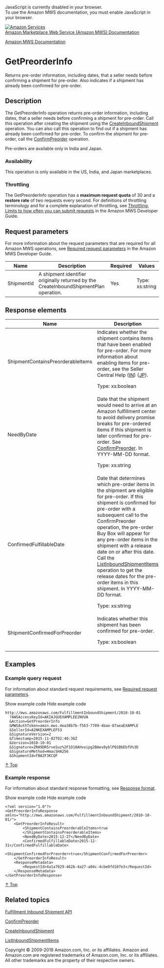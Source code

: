 <div id="MWSDX_noscript">

JavaScript is currently disabled in your browser.  
To use the Amazon MWS documentation, you must enable JavaScript in your
browser.

</div>

<div id="MWSDX_divtop">

[![Amazon
Services](https://images-na.ssl-images-amazon.com/images/G/08/mwsportal/fr_FR/amazonservices.gif "Amazon Services")](http://services.amazon.fr)  
<span id="MWSDX_titlebar">[Amazon Marketplace Web Service (Amazon MWS)
Documentation](https://developer.amazonservices.fr/gp/mws/docs.html)</span>

</div>

<div id="MWSDX_divbottom">

<div id="MWSDX_divleft">

<div id="MWSDX_toc">

</div>

</div>

<div id="MWSDX_divright">

<div id="MWSDX_content">

<span id="MWSDX_breadcrumbs">[Amazon MWS
Documentation](https://developer.amazonservices.fr/gp/mws/docs.html)</span>

<div id="FBAInbound_GetPreorderInfo" class="nested0">

GetPreorderInfo
===============

<div class="body">

<span class="ph">Returns pre-order information, including dates, that a
seller needs before confirming a shipment for pre-order. Also indicates
if a shipment has already been confirmed for pre-order. </span>

</div>

<div id="Description" class="topic concept nested1">

Description
-----------

<div class="body conbody">

<div class="section">

The <span class="keyword apiname">GetPreorderInfo</span> operation
returns pre-order information, including dates, that a seller needs
before confirming a shipment for pre-order. Call this operation after
creating the shipment using the
<a href="../fba_inbound/FBAInbound_CreateInboundShipment.md" class="xref">CreateInboundShipment</a>
operation. You can also call this operation to find out if a shipment
has already been confirmed for pre-order. To confirm the shipment for
pre-order, call the
<a href="FBAInbound_ConfirmPreorder.md" class="xref" title="Confirms a shipment for pre-order.">ConfirmPreorder</a>
operation.

Pre-orders are available only in India and Japan.

</div>

<div class="section">

### Availability

This operation is only available in the US, India, and Japan
marketplaces.

</div>

<div class="section">

### Throttling

The <span class="keyword apiname">GetPreorderInfo</span> operation has a
**maximum request quota** of 30 and a **restore rate** of two requests
every second. <span class="ph">For definitions of throttling terminology
and for a complete explanation of throttling, see
<a href="../dev_guide/DG_Throttling.md" class="xref">Throttling: Limits to how often you can submit requests</a>
in the <span class="ph">Amazon MWS Developer Guide</span>.</span>

</div>

</div>

</div>

<div id="RequestParameters" class="topic reference nested1">

Request parameters
------------------

<div class="body refbody">

<div class="section">

<span class="ph">For more information about the request parameters that
are required for all <span class="ph">Amazon MWS</span> operations, see
<a href="../dev_guide/DG_RequiredRequestParameters.md" class="xref">Required request parameters</a>
in the <span class="ph">Amazon MWS Developer Guide</span>.</span>

</div>

<div class="tablenoborder">

| Name                                             | Description                                                                                                                                        | Required | Values                                  |
|--------------------------------------------------|----------------------------------------------------------------------------------------------------------------------------------------------------|----------|-----------------------------------------|
| <span class="keyword parmname">ShipmentId</span> | <span class="ph">A shipment identifier originally returned by the <span class="keyword apiname">CreateInboundShipmentPlan</span> operation.</span> | Yes      | <span class="ph">Type: xs:string</span> |

</div>

</div>

</div>

<div id="ResponseElements" class="topic reference nested1">

Response elements
-----------------

<div class="body refbody">

<div class="tablenoborder">

<table id="ResponseElements__ResponseElementsTable" class="table" data-cellpadding="4" data-cellspacing="0" data-summary="" data-frame="border" data-border="1" data-rules="all">
<colgroup>
<col style="width: 50%" />
<col style="width: 50%" />
</colgroup>
<thead>
<tr class="header">
<th>Name</th>
<th>Description</th>
</tr>
</thead>
<tbody>
<tr class="odd">
<td><span class="keyword parmname">ShipmentContainsPreorderableItems</span></td>
<td>Indicates whether the shipment contains items that have been enabled for pre-order. For more information about enabling items for pre-order, see the Seller Central Help (<a href="https://sellercentral.amazon.in/gp/help/201851750" class="xref">IN</a>) (<a href="https://sellercentral.amazon.co.jp/gp/help/201851750" class="xref">JP</a>).
<p><span class="ph">Type: xs:boolean</span></p></td>
</tr>
<tr class="even">
<td><span class="keyword parmname">NeedByDate</span></td>
<td>Date that the shipment would need to arrive at an <span class="ph">Amazon fulfillment center</span> to avoid delivery promise breaks for pre-ordered items if this shipment is later confirmed for pre-order. See <a href="FBAInbound_ConfirmPreorder.md" class="xref" title="Confirms a shipment for pre-order.">ConfirmPreorder</a>. In YYYY-MM-DD format.
<p><span class="ph">Type: xs:string</span></p></td>
</tr>
<tr class="odd">
<td><span class="keyword parmname">ConfirmedFulfillableDate</span></td>
<td>Date that determines which pre-order items in the shipment are eligible for pre-order. If this shipment is confirmed for pre-order with a subsequent call to the <span class="keyword apiname">ConfirmPreorder</span> operation, the pre-order Buy Box will appear for any pre-order items in the shipment with a release date on or after this date. Call the <a href="FBAInbound_ListInboundShipmentItems.md" class="xref" title="Returns a list of items in a specified inbound shipment, or a list of items that were updated within a specified time frame.">ListInboundShipmentItems</a> operation to get the release dates for the pre-order items in this shipment. In YYYY-MM-DD format.
<p><span class="ph">Type: xs:string</span></p></td>
</tr>
<tr class="even">
<td><span class="keyword parmname">ShipmentConfirmedForPreorder</span></td>
<td>Indicates whether this shipment has been confirmed for pre-order.
<p><span class="ph">Type: xs:boolean</span></p></td>
</tr>
</tbody>
</table>

</div>

</div>

</div>

<div id="Examples" class="topic reference nested1">

Examples
--------

<div class="body refbody">

<div class="section">

### Example query request

<span class="ph">For information about standard request requirements,
see
<a href="../dev_guide/DG_RequiredRequestParameters.md" class="xref">Required request parameters</a>.</span>

<span class="ph expander"> <span class="keyword parmname xshow">Show
example code</span> <span class="keyword parmname xhide">Hide example
code</span> </span>

<div class="sectiondiv content">

    http://mws.amazonaws.com/FulfillmentInboundShipment/2010-10-01
      ?AWSAccessKeyId=AKIAJGUEXAMPLEE2NVUA
      &Action=GetPreorderInfo
      &MWSAuthToken=amzn.mws.4ea38b7b-f563-7709-4bae-87aeaEXAMPLE
      &SellerId=A2NKEXAMPLEF53
      &SignatureVersion=2
      &Timestamp=2015-11-02T02:40:36Z
      &Version=2010-10-01
      &Signature=ZRA9DR5rveSuz%2F1D18AHvoipg2BAev8yblPQ1BbEbfU%3D
      &SignatureMethod=HmacSHA256
      &ShipmentId=FBA2F3KCQF

<a href="#Examples" class="xref">↑ Top</a>

</div>

</div>

<div class="section">

### Example response

<span class="ph">For information about standard response formatting, see
<a href="../dev_guide/DG_ResponseFormat.md" class="xref">Response format</a>.</span>

<span class="ph expander"> <span class="keyword parmname xshow">Show
example code</span> <span class="keyword parmname xhide">Hide example
code</span> </span>

<div class="sectiondiv content">

    <?xml version="1.0"?>
    <GetPreorderInfoResponse xmlns="http://mws.amazonaws.com/FulfillmentInboundShipment/2010-10-01/">
        <GetPreorderInfoResult>
            <ShipmentContainsPreorderableItems>true
            </ShipmentContainsPreorderableItems>
            <NeedByDate>2015-12-27</NeedByDate>
            <ConfirmedFulfillableDate>2015-12-31</ConfirmedFulfillableDate>
            <ShipmentConfirmedForPreorder>true</ShipmentConfirmedForPreorder>
        </GetPreorderInfoResult>
        <ResponseMetadata>
            <RequestId>4a1a7029-462b-4a27-a04c-4cbe0fd107e3</RequestId>
        </ResponseMetadata>
    </GetPreorderInfoResponse>

<a href="#Examples" class="xref">↑ Top</a>

</div>

</div>

</div>

</div>

<div id="RelatedTopics" class="topic nested1">

Related topics
--------------

<div class="body">

<a href="../fba_inbound/FBAInbound_Overview.md" class="xref">Fulfillment Inbound Shipment API</a>

<a href="FBAInbound_ConfirmPreorder.md" class="xref" title="Confirms a shipment for pre-order.">ConfirmPreorder</a>

<a href="../fba_inbound/FBAInbound_CreateInboundShipment.md" class="xref">CreateInboundShipment</a>

<a href="FBAInbound_ListInboundShipmentItems.md" class="xref" title="Returns a list of items in a specified inbound shipment, or a list of items that were updated within a specified time frame.">ListInboundShipmentItems</a>

</div>

</div>

</div>

<div id="MWSDX_footer">

Copyright © 2009-2019 Amazon.com, Inc. or its affiliates. Amazon and
Amazon.com are registered trademarks of Amazon.com, Inc. or its
affiliates. All other trademarks are the property of their respective
owners.

</div>

</div>

</div>

<div style="clear: both;">

</div>

</div>

